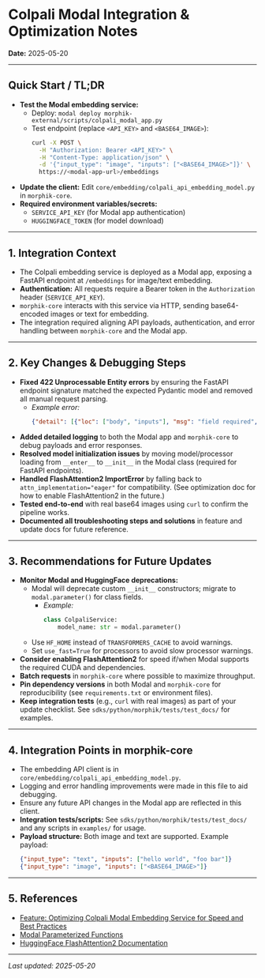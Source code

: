 # Colpali Modal Integration & Optimization Notes

**Date:** 2025-05-20

---

## Quick Start / TL;DR
- **Test the Modal embedding service:**
  - Deploy: `modal deploy morphik-external/scripts/colpali_modal_app.py`
  - Test endpoint (replace `<API_KEY>` and `<BASE64_IMAGE>`):
    ```bash
    curl -X POST \
      -H "Authorization: Bearer <API_KEY>" \
      -H "Content-Type: application/json" \
      -d '{"input_type": "image", "inputs": ["<BASE64_IMAGE>"]}' \
      https://<modal-app-url>/embeddings
    ```
- **Update the client:** Edit `core/embedding/colpali_api_embedding_model.py` in `morphik-core`.
- **Required environment variables/secrets:**
  - `SERVICE_API_KEY` (for Modal app authentication)
  - `HUGGINGFACE_TOKEN` (for model download)

---

## 1. Integration Context
- The Colpali embedding service is deployed as a Modal app, exposing a FastAPI endpoint at `/embeddings` for image/text embedding.
- **Authentication:** All requests require a Bearer token in the `Authorization` header (`SERVICE_API_KEY`).
- `morphik-core` interacts with this service via HTTP, sending base64-encoded images or text for embedding.
- The integration required aligning API payloads, authentication, and error handling between `morphik-core` and the Modal app.

---

## 2. Key Changes & Debugging Steps
- **Fixed 422 Unprocessable Entity errors** by ensuring the FastAPI endpoint signature matched the expected Pydantic model and removed all manual request parsing.
    - *Example error:*
      ```json
      {"detail": [{"loc": ["body", "inputs"], "msg": "field required", "type": "value_error.missing"}]}
      ```
- **Added detailed logging** to both the Modal app and `morphik-core` to debug payloads and error responses.
- **Resolved model initialization issues** by moving model/processor loading from `__enter__` to `__init__` in the Modal class (required for FastAPI endpoints).
- **Handled FlashAttention2 ImportError** by falling back to `attn_implementation="eager"` for compatibility. (See optimization doc for how to enable FlashAttention2 in the future.)
- **Tested end-to-end** with real base64 images using `curl` to confirm the pipeline works.
- **Documented all troubleshooting steps and solutions** in feature and update docs for future reference.

---

## 3. Recommendations for Future Updates
- **Monitor Modal and HuggingFace deprecations:**
    - Modal will deprecate custom `__init__` constructors; migrate to `modal.parameter()` for class fields.
      - *Example:*
        ```python
        class ColpaliService:
            model_name: str = modal.parameter()
        ```
    - Use `HF_HOME` instead of `TRANSFORMERS_CACHE` to avoid warnings.
    - Set `use_fast=True` for processors to avoid slow processor warnings.
- **Consider enabling FlashAttention2** for speed if/when Modal supports the required CUDA and dependencies.
- **Batch requests** in `morphik-core` where possible to maximize throughput.
- **Pin dependency versions** in both Modal and `morphik-core` for reproducibility (see `requirements.txt` or environment files).
- **Keep integration tests** (e.g., `curl` with real images) as part of your update checklist. See `sdks/python/morphik/tests/test_docs/` for examples.

---

## 4. Integration Points in morphik-core
- The embedding API client is in `core/embedding/colpali_api_embedding_model.py`.
- Logging and error handling improvements were made in this file to aid debugging.
- Ensure any future API changes in the Modal app are reflected in this client.
- **Integration tests/scripts:** See `sdks/python/morphik/tests/test_docs/` and any scripts in `examples/` for usage.
- **Payload structure:** Both image and text are supported. Example payload:
    ```json
    {"input_type": "text", "inputs": ["hello world", "foo bar"]}
    {"input_type": "image", "inputs": ["<BASE64_IMAGE>"]}
    ```

---

## 5. References
- [Feature: Optimizing Colpali Modal Embedding Service for Speed and Best Practices](../features/002-optimizing-colpali-modal-embedding.md)
- [Modal Parameterized Functions](https://modal.com/docs/guide/parametrized-functions)
- [HuggingFace FlashAttention2 Documentation](https://huggingface.co/docs/transformers/perf_infer_gpu_one#flashattention-2)

---

*Last updated: 2025-05-20* 